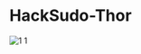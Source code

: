 # HackSudo-Thor

![1 1](https://github.com/FatonHaxhiu/HackSudo-Thor/assets/67721504/7982c08a-a8f9-4d7f-8397-e7cf0b07020a)

